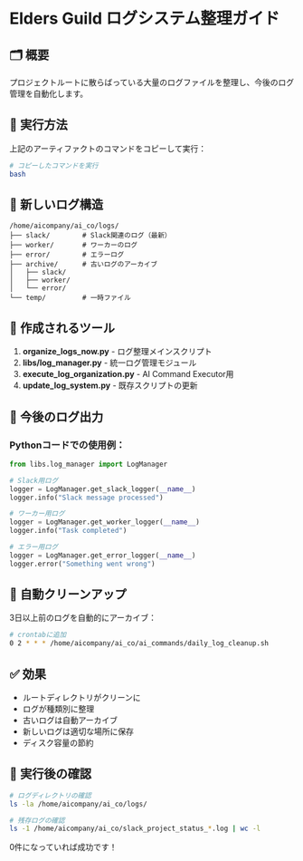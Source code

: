 # Elders Guild ログシステム整理ガイド

## 🗂️ 概要

プロジェクトルートに散らばっている大量のログファイルを整理し、今後のログ管理を自動化します。

## 🚀 実行方法

上記のアーティファクトのコマンドをコピーして実行：

```bash
# コピーしたコマンドを実行
bash
```

## 📁 新しいログ構造

```
/home/aicompany/ai_co/logs/
├── slack/        # Slack関連のログ（最新）
├── worker/       # ワーカーのログ
├── error/        # エラーログ
├── archive/      # 古いログのアーカイブ
│   ├── slack/
│   ├── worker/
│   └── error/
└── temp/         # 一時ファイル
```

## 🔧 作成されるツール

1. **organize_logs_now.py** - ログ整理メインスクリプト
2. **libs/log_manager.py** - 統一ログ管理モジュール
3. **execute_log_organization.py** - AI Command Executor用
4. **update_log_system.py** - 既存スクリプトの更新

## 📝 今後のログ出力

### Pythonコードでの使用例：

```python
from libs.log_manager import LogManager

# Slack用ログ
logger = LogManager.get_slack_logger(__name__)
logger.info("Slack message processed")

# ワーカー用ログ
logger = LogManager.get_worker_logger(__name__)
logger.info("Task completed")

# エラー用ログ
logger = LogManager.get_error_logger(__name__)
logger.error("Something went wrong")
```

## 🔄 自動クリーンアップ

3日以上前のログを自動的にアーカイブ：

```bash
# crontabに追加
0 2 * * * /home/aicompany/ai_co/ai_commands/daily_log_cleanup.sh
```

## ✅ 効果

- ルートディレクトリがクリーンに
- ログが種類別に整理
- 古いログは自動アーカイブ
- 新しいログは適切な場所に保存
- ディスク容量の節約

## 🎯 実行後の確認

```bash
# ログディレクトリの確認
ls -la /home/aicompany/ai_co/logs/

# 残存ログの確認
ls -1 /home/aicompany/ai_co/slack_project_status_*.log | wc -l
```

0件になっていれば成功です！
